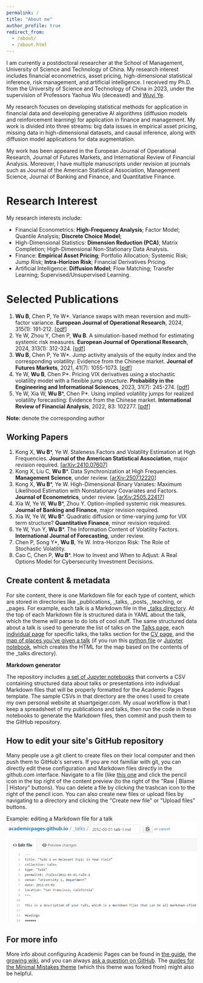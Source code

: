 ```yaml
---
permalink: /
title: "About me"
author_profile: true
redirect_from: 
  - /about/
  - /about.html
---
```


I am currently a postdoctoral researcher at the School of Management, University of Science and Technology of China. My research interest includes financial econometrics, asset pricing, high-dimensional statistical inference, risk management, and artificial intelligence. I received my Ph.D. from the University of Science and Technology of China in 2023, under the supervision of Professors Yaohua Wu (deceased) and [Wuyi Ye](https://bs.ustc.edu.cn/chinese/profile-86.html).

My research focuses on developing statistical methods for application in financial data and developing generative AI algorithms (diffusion models and reinforcement learning) for application in finance and management. My work is divided into three streams: big data issues in empirical asset pricing, missing data in high-dimensional datasets, and causal inference, along with diffusion model applications for data augmentation.

My work has been appeared in the European Journal of Operational Research, Journal of Futures Markets, and International Review of Financial Analysis. Moreover, I have multiple manuscripts under revision at journals such as Journal of the American Statistical Association, Management Science, Journal of Banking and Finance, and Quantitative Finance.

Research Interest
======
My research interests include:
- Financial Econometrics: **High-Frequency Analysis**; Factor Model; Quantile Analysis; **Discrete Choice Model**; 
- High-Dimensional Statistics: **Dimension Reduction (PCA)**; Matrix Completion; High-Dimensional Non-Stationary Data Analysis.
- Finance: **Empirical Asset Pricing**; Portfolio Allocation; Systemic Risk; Jump Risk; **Intra-Horizon Risk**; Financial Derivatives Pricing.
- Artificial Intelligence: **Diffusion Model**; Flow Matching; Transfer Learning; Supervised/Unsupervised Learning.

Selected Publications
======
1. **Wu B**, Chen P, Ye W*. Variance swaps with mean reversion and multi-factor variance. **European Journal of Operational Research**, 2024, 315(1): 191-212. [[pdf](https://www.sciencedirect.com/science/article/pii/S0377221723009451)]
1. Ye W, Zhou Y, Chen P, **Wu B**. A simulation-based method for estimating systemic risk measures. **European Journal of Operational Research**, 2024, 313(1): 312-324. [[pdf](https://www.sciencedirect.com/science/article/pii/S0377221723006616)]
1. **Wu B**, Chen P, Ye W*. Jump activity analysis of the equity index and the corresponding volatility: Evidence from the Chinese market. **Journal of Futures Markets**, 2021, 41(7): 1055-1073. [[pdf](https://onlinelibrary.wiley.com/doi/full/10.1002/fut.22209)]
1. Ye W, **Wu B**, Chen P*. Pricing VIX derivatives using a stochastic volatility model with a flexible jump structure. **Probability in the Engineering and Informational Sciences**, 2023, 31(7): 245-274. [[pdf](https://www.cambridge.org/core/journals/probability-in-the-engineering-and-informational-sciences/article/pricing-vix-derivatives-using-a-stochastic-volatility-model-with-a-flexible-jump-structure/6C4C46FE4B9703FF790CB351D2E909C2)]
1. Ye W, Xia W, **Wu B***, Chen P*. Using implied volatility jumps for realized volatility forecasting: Evidence from the Chinese market. **International Review of Financial Analysis**, 2022, 83: 102277. [[pdf](https://www.sciencedirect.com/science/article/pii/S1057521922002320)]

**Note:** denote the corresponding author

Working Papers
------
1. Kong X, **Wu B***, Ye W. Staleness Factors and Volatility Estimation at High Frequencies. **Journal of the American Statistical Association**, major revision required. [[arXiv:2410.07607](https://arxiv.org/pdf/2410.07607)]
1. Kong X, Liu C, **Wu B***. Data Synchronization at High Frequencies. **Management Science**, under review. [[arXiv:2507.12220](https://arxiv.org/pdf/2507.12220)]
1. Kong X, **Wu B***, Ye W. High-Dimensional Binary Variates: Maximum Likelihood Estimation with Nonstationary Covariates and Factors. **Journal of Econometrics**, under review. [[arXiv:2505.22417](https://arxiv.org/pdf/2505.22417)]
1. Xia W, Ye W, **Wu B***, Zhou Y. Option-implied systemic risk measures. **Journal of Banking and Finance**, major revision required.
1. Xia W, Ye W, **Wu B***. Quadratic diffusion or time-varying jump for VIX term structure? **Quantitative Finance**, minor revision required.
1. Ye W, Yun Y, **Wu B***. The Information Content of Volatility Factors. **International Journal of Forecasting**, under review.
1. Chen P, Song Y*, **Wu B**, Ye W. Intra-Horizon Risk: The Role of Stochastic Volatility.
1. Cao C, Chen P, **Wu B***. How to Invest and When to Adjust: A Real Options Model for Cybersecurity Investment Decisions.

Create content & metadata
------
For site content, there is one Markdown file for each type of content, which are stored in directories like _publications, _talks, _posts, _teaching, or _pages. For example, each talk is a Markdown file in the [_talks directory](https://github.com/academicpages/academicpages.github.io/tree/master/_talks). At the top of each Markdown file is structured data in YAML about the talk, which the theme will parse to do lots of cool stuff. The same structured data about a talk is used to generate the list of talks on the [Talks page](https://academicpages.github.io/talks), each [individual page](https://academicpages.github.io/talks/2012-03-01-talk-1) for specific talks, the talks section for the [CV page](https://academicpages.github.io/cv), and the [map of places you've given a talk](https://academicpages.github.io/talkmap.html) (if you run this [python file](https://github.com/academicpages/academicpages.github.io/blob/master/talkmap.py) or [Jupyter notebook](https://github.com/academicpages/academicpages.github.io/blob/master/talkmap.ipynb), which creates the HTML for the map based on the contents of the _talks directory).

**Markdown generator**

The repository includes [a set of Jupyter notebooks](https://github.com/academicpages/academicpages.github.io/tree/master/markdown_generator
) that converts a CSV containing structured data about talks or presentations into individual Markdown files that will be properly formatted for the Academic Pages template. The sample CSVs in that directory are the ones I used to create my own personal website at stuartgeiger.com. My usual workflow is that I keep a spreadsheet of my publications and talks, then run the code in these notebooks to generate the Markdown files, then commit and push them to the GitHub repository.

How to edit your site's GitHub repository
------
Many people use a git client to create files on their local computer and then push them to GitHub's servers. If you are not familiar with git, you can directly edit these configuration and Markdown files directly in the github.com interface. Navigate to a file (like [this one](https://github.com/academicpages/academicpages.github.io/blob/master/_talks/2012-03-01-talk-1.md) and click the pencil icon in the top right of the content preview (to the right of the "Raw | Blame | History" buttons). You can delete a file by clicking the trashcan icon to the right of the pencil icon. You can also create new files or upload files by navigating to a directory and clicking the "Create new file" or "Upload files" buttons. 

Example: editing a Markdown file for a talk
![Editing a Markdown file for a talk](/images/editing-talk.png)

For more info
------
More info about configuring Academic Pages can be found in [the guide](https://academicpages.github.io/markdown/), the [growing wiki](https://github.com/academicpages/academicpages.github.io/wiki), and you can always [ask a question on GitHub](https://github.com/academicpages/academicpages.github.io/discussions). The [guides for the Minimal Mistakes theme](https://mmistakes.github.io/minimal-mistakes/docs/configuration/) (which this theme was forked from) might also be helpful.
